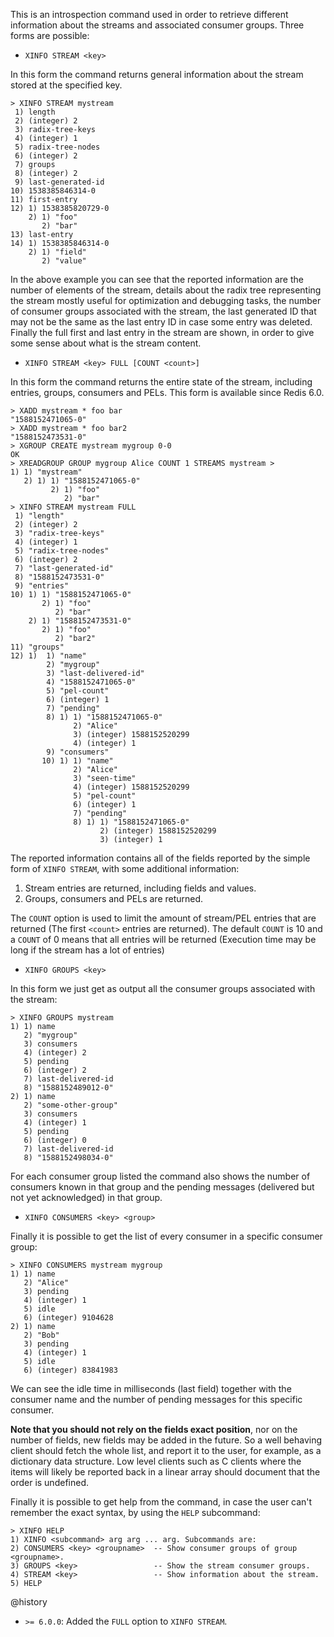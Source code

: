 This is an introspection command used in order to retrieve different information
about the streams and associated consumer groups. Three forms are possible:

* `XINFO STREAM <key>`

In this form the command returns general information about the stream stored
at the specified key.

```
> XINFO STREAM mystream
 1) length
 2) (integer) 2
 3) radix-tree-keys
 4) (integer) 1
 5) radix-tree-nodes
 6) (integer) 2
 7) groups
 8) (integer) 2
 9) last-generated-id
10) 1538385846314-0
11) first-entry
12) 1) 1538385820729-0
    2) 1) "foo"
       2) "bar"
13) last-entry
14) 1) 1538385846314-0
    2) 1) "field"
       2) "value"
```

In the above example you can see that the reported information are the number
of elements of the stream, details about the radix tree representing the
stream mostly useful for optimization and debugging tasks, the number of
consumer groups associated with the stream, the last generated ID that may
not be the same as the last entry ID in case some entry was deleted. Finally
the full first and last entry in the stream are shown, in order to give some
sense about what is the stream content.

* `XINFO STREAM <key> FULL [COUNT <count>]`

In this form the command returns the entire state of the stream, including
entries, groups, consumers and PELs. This form is available since Redis 6.0.

```
> XADD mystream * foo bar
"1588152471065-0"
> XADD mystream * foo bar2
"1588152473531-0"
> XGROUP CREATE mystream mygroup 0-0
OK
> XREADGROUP GROUP mygroup Alice COUNT 1 STREAMS mystream >
1) 1) "mystream"
   2) 1) 1) "1588152471065-0"
         2) 1) "foo"
            2) "bar"
> XINFO STREAM mystream FULL
 1) "length"
 2) (integer) 2
 3) "radix-tree-keys"
 4) (integer) 1
 5) "radix-tree-nodes"
 6) (integer) 2
 7) "last-generated-id"
 8) "1588152473531-0"
 9) "entries"
10) 1) 1) "1588152471065-0"
       2) 1) "foo"
          2) "bar"
    2) 1) "1588152473531-0"
       2) 1) "foo"
          2) "bar2"
11) "groups"
12) 1)  1) "name"
        2) "mygroup"
        3) "last-delivered-id"
        4) "1588152471065-0"
        5) "pel-count"
        6) (integer) 1
        7) "pending"
        8) 1) 1) "1588152471065-0"
              2) "Alice"
              3) (integer) 1588152520299
              4) (integer) 1
        9) "consumers"
       10) 1) 1) "name"
              2) "Alice"
              3) "seen-time"
              4) (integer) 1588152520299
              5) "pel-count"
              6) (integer) 1
              7) "pending"
              8) 1) 1) "1588152471065-0"
                    2) (integer) 1588152520299
                    3) (integer) 1
```

The reported information contains all of the fields reported by the simple
form of `XINFO STREAM`, with some additional information:

1. Stream entries are returned, including fields and values.
2. Groups, consumers and PELs are returned.

The `COUNT` option is used to limit the amount of stream/PEL entries that are
returned (The first `<count>` entries are returned). The default `COUNT` is 10 and
a `COUNT` of 0 means that all entries will be returned (Execution time may be
long if the stream has a lot of entries)

* `XINFO GROUPS <key>`

In this form we just get as output all the consumer groups associated with the
stream:

```
> XINFO GROUPS mystream
1) 1) name
   2) "mygroup"
   3) consumers
   4) (integer) 2
   5) pending
   6) (integer) 2
   7) last-delivered-id
   8) "1588152489012-0"
2) 1) name
   2) "some-other-group"
   3) consumers
   4) (integer) 1
   5) pending
   6) (integer) 0
   7) last-delivered-id
   8) "1588152498034-0"
```

For each consumer group listed the command also shows the number of consumers
known in that group and the pending messages (delivered but not yet acknowledged)
in that group.

* `XINFO CONSUMERS <key> <group>`

Finally it is possible to get the list of every consumer in a specific consumer
group:

```
> XINFO CONSUMERS mystream mygroup
1) 1) name
   2) "Alice"
   3) pending
   4) (integer) 1
   5) idle
   6) (integer) 9104628
2) 1) name
   2) "Bob"
   3) pending
   4) (integer) 1
   5) idle
   6) (integer) 83841983
```

We can see the idle time in milliseconds (last field) together with the
consumer name and the number of pending messages for this specific
consumer.

**Note that you should not rely on the fields exact position**, nor on the
number of fields, new fields may be added in the future. So a well behaving
client should fetch the whole list, and report it to the user, for example,
as a dictionary data structure. Low level clients such as C clients where
the items will likely be reported back in a linear array should document
that the order is undefined.

Finally it is possible to get help from the command, in case the user can't
remember the exact syntax, by using the `HELP` subcommand:

```
> XINFO HELP
1) XINFO <subcommand> arg arg ... arg. Subcommands are:
2) CONSUMERS <key> <groupname>  -- Show consumer groups of group <groupname>.
3) GROUPS <key>                 -- Show the stream consumer groups.
4) STREAM <key>                 -- Show information about the stream.
5) HELP
```

@history

* `>= 6.0.0`: Added the `FULL` option to `XINFO STREAM`.
